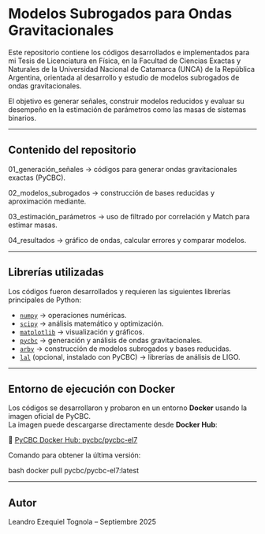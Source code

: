# Modelos Subrogados para Ondas Gravitacionales

Este repositorio contiene los códigos desarrollados e implementados para mi Tesis de Licenciatura en Física, en la Facultad de Ciencias Exactas y Naturales de la Universidad Nacional de Catamarca (UNCA) de la República Argentina, orientada al desarrollo y estudio de modelos subrogados de ondas gravitacionales.

El objetivo es generar señales, construir modelos reducidos y evaluar su desempeño en la estimación de parámetros como las masas de sistemas binarios.

---

## Contenido del repositorio

01_generación_señales → códigos para generar ondas gravitacionales exactas (PyCBC).

02_modelos_subrogados → construcción de bases reducidas y aproximación mediante.

03_estimación_parámetros → uso de filtrado por correlación y Match para estimar masas.

04_resultados → gráfico de ondas, calcular errores y comparar modelos.

---

##  Librerías utilizadas

Los códigos fueron desarrollados y requieren las siguientes librerías principales de Python:

- [`numpy`](https://numpy.org/) → operaciones numéricas.
- [`scipy`](https://scipy.org/) → análisis matemático y optimización.
- [`matplotlib`](https://matplotlib.org/) → visualización y gráficos.
- [`pycbc`](https://pycbc.org/) → generación y análisis de ondas gravitacionales.
- [`arby`](https://github.com/ligo-cbc/arby) → construcción de modelos subrogados y bases reducidas.
- [`lal`](https://lscsoft.docs.ligo.org/lalsuite/lal/) (opcional, instalado con PyCBC) → librerías de análisis de LIGO.

---

## Entorno de ejecución con Docker

Los códigos se desarrollaron y probaron en un entorno **Docker** usando la imagen oficial de PyCBC.  
La imagen puede descargarse directamente desde **Docker Hub**:  

🔗 [PyCBC Docker Hub: pycbc/pycbc-el7](https://hub.docker.com/r/pycbc/pycbc-el7)  

Comando para obtener la última versión:  

bash
docker pull pycbc/pycbc-el7:latest

---

## Autor

Leandro Ezequiel Tognola – Septiembre 2025
